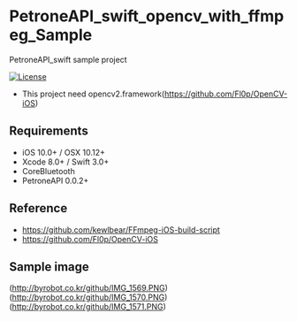 # PetroneAPI_swift_opencv_with_ffmpeg_Sample
PetroneAPI_swift sample project

[![License](https://img.shields.io/badge/license-MIT-blue.svg)](http://opensource.org/licenses/MIT)

* This project need opencv2.framework(https://github.com/Fl0p/OpenCV-iOS)
  

## Requirements
* iOS 10.0+ / OSX 10.12+
* Xcode 8.0+ / Swift 3.0+
* CoreBluetooth
* PetroneAPI 0.0.2+

## Reference
* https://github.com/kewlbear/FFmpeg-iOS-build-script
* https://github.com/Fl0p/OpenCV-iOS

## Sample image
(http://byrobot.co.kr/github/IMG_1569.PNG)
(http://byrobot.co.kr/github/IMG_1570.PNG)
(http://byrobot.co.kr/github/IMG_1571.PNG)